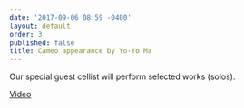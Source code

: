 ```yaml
---
date: '2017-09-06 08:59 -0400'
layout: default
order: 3
published: false
title: Cameo appearance by Yo-Yo Ma
---
```

Our special guest cellist will perform selected works (solos).

[Video](https://www.youtube.com/watch?v=eyOi-YJ2Nq0&list=PLprXkx-4Du8LdfgRFaO1_ldJE0nvgHUcC&index=8)
